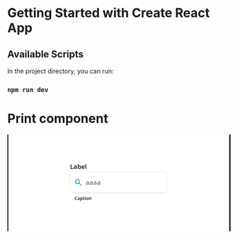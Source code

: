 # Getting Started with Create React App

## Available Scripts

In the project directory, you can run:

### `npm run dev`

# Print component

![alt text](./imgs/image.png)
